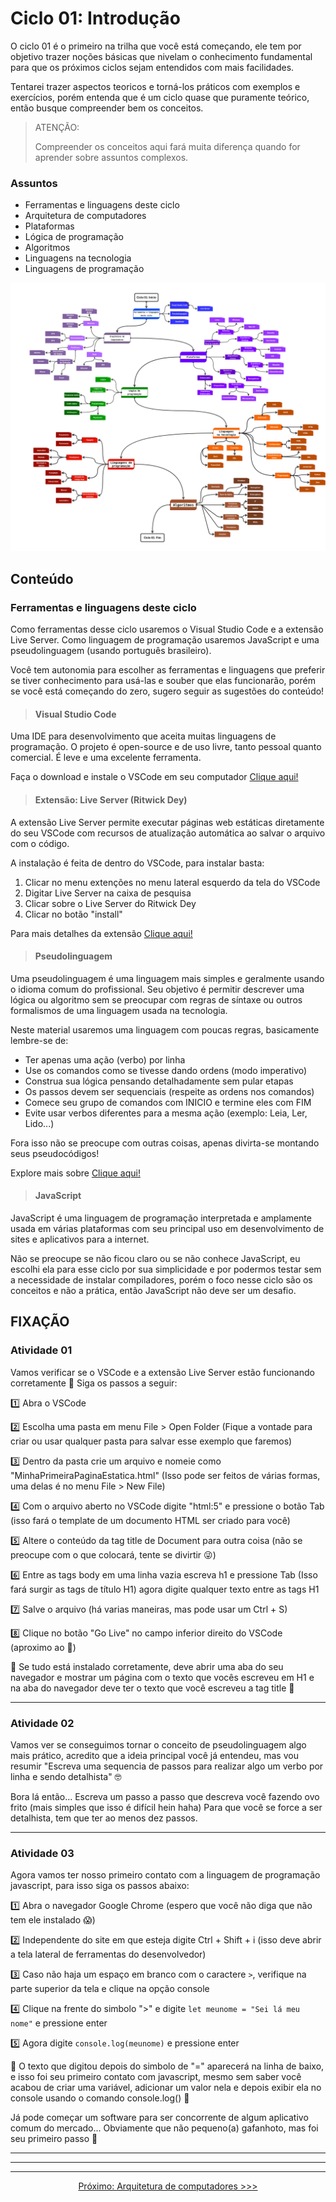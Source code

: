 # Ciclo 01: Introdução

O ciclo 01 é o primeiro na trilha que você está começando, ele tem por objetivo trazer noções básicas que nivelam o conhecimento fundamental para que os próximos ciclos sejam entendidos com mais facilidades.

Tentarei trazer aspectos teoricos e torná-los práticos com exemplos e exercícios, porém entenda que é um ciclo quase que puramente teórico, então busque compreender bem os conceitos.

> ATENÇÃO:
>
> Compreender os conceitos aqui fará muita diferença quando for aprender sobre assuntos complexos.

### Assuntos

- Ferramentas e linguagens deste ciclo
- Arquitetura de computadores
- Plataformas
- Lógica de programação
- Algoritmos
- Linguagens na tecnologia
- Linguagens de programação

![Roadmap que mostra como o estudo foi organizado nesse ciclo](./img/roadmap-ciclo-01.png)

## Conteúdo

### Ferramentas e linguagens deste ciclo

Como ferramentas desse ciclo usaremos o Visual Studio Code e a extensão Live Server. Como linguagem de programação usaremos JavaScript e uma pseudolinguagem (usando português brasileiro).

Você tem autonomia para escolher as ferramentas e linguagens que preferir se tiver conhecimento para usá-las e souber que elas funcionarão, porém se você está começando do zero, sugero seguir as sugestões do conteúdo! 

> #### Visual Studio Code

Uma IDE para desenvolvimento que aceita muitas linguagens de programação. O projeto é open-source e de uso livre, tanto pessoal quanto comercial. É leve e uma excelente ferramenta.

Faça o download e instale o VSCode em seu computador [Clique aqui!](https://code.visualstudio.com/)

> #### Extensão: Live Server (Ritwick Dey)

A extensão Live Server permite executar páginas web estáticas diretamente do seu VSCode com recursos de atualização automática ao salvar o arquivo com o código.

A instalação é feita de dentro do VSCode, para instalar basta:

1. Clicar no menu extenções no menu lateral esquerdo da tela do VSCode
2. Digitar Live Server na caixa de pesquisa
3. Clicar sobre o Live Server do Ritwick Dey
4. Clicar no botão "install"

Para mais detalhes da extensão [Clique aqui!](https://marketplace.visualstudio.com/items?itemName=ritwickdey.LiveServer)

> #### Pseudolinguagem

Uma pseudolinguagem é uma linguagem mais simples e geralmente usando o idioma comum do profissional. Seu objetivo é permitir descrever uma lógica ou algoritmo sem se preocupar com regras de síntaxe ou outros formalismos de uma linguagem usada na tecnologia.

Neste material usaremos uma linguagem com poucas regras, basicamente lembre-se de:

- Ter apenas uma ação (verbo) por linha
- Use os comandos como se tivesse dando ordens (modo imperativo)
- Construa sua lógica pensando detalhadamente sem pular etapas
- Os passos devem ser sequenciais (respeite as ordens nos comandos)
- Comece seu grupo de comandos com INICIO e termine eles com FIM
- Evite usar verbos diferentes para a mesma ação (exemplo: Leia, Ler, Lido...)

Fora isso não se preocupe com outras coisas, apenas divirta-se montando seus pseudocódigos!

Explore mais sobre [Clique aqui!](https://pt.wikipedia.org/wiki/Pseudoc%C3%B3digo)

> #### JavaScript

JavaScript é uma linguagem de programação interpretada e amplamente usada em várias plataformas com seu principal uso em desenvolvimento de sites e aplicativos para a internet.

Não se preocupe se não ficou claro ou se não conhece JavaScript, eu escolhi ela para esse ciclo por sua simplicidade e por podermos testar sem a necessidade de instalar compiladores, porém o foco nesse ciclo são os conceitos e não a prática, então JavaScript não deve ser um desafio.

## FIXAÇÃO

### Atividade 01

Vamos verificar se o VSCode e a extensão Live Server estão funcionando corretamente 👀 Siga os passos a seguir:

1️⃣ Abra o VSCode

2️⃣ Escolha uma pasta em menu File > Open Folder (Fique a vontade para criar ou usar qualquer pasta para salvar esse exemplo que faremos)

3️⃣ Dentro da pasta crie um arquivo e nomeie como "MinhaPrimeiraPaginaEstatica.html" (Isso pode ser feitos de várias formas, uma delas é no menu File > New File)

4️⃣ Com o arquivo aberto no VSCode digite "html:5" e pressione o botão Tab (isso fará o template de um documento HTML ser criado para você)

5️⃣ Altere o conteúdo da tag title de Document para outra coisa (não se preocupe com o que colocará, tente se divirtir 😜)

6️⃣ Entre as tags body em uma linha vazia escreva h1 e pressione Tab (Isso fará surgir as tags de título H1) agora digite qualquer texto entre as tags H1

7️⃣ Salve o arquivo (há varias maneiras, mas pode usar um Ctrl + S)

8️⃣ Clique no botão "Go Live" no campo inferior direito do VSCode (aproximo ao 🔔)

🏁 Se tudo está instalado corretamente, deve abrir uma aba do seu navegador e mostrar um página com o texto que vocês escreveu em H1 e na aba do navegador deve ter o texto que você escreveu a tag title 👏

---

### Atividade 02

Vamos ver se conseguimos tornar o conceito de pseudolinguagem algo mais prático, acredito que a ideia principal você já entendeu, mas vou resumir "Escreva uma sequencia de passos para realizar algo um verbo por linha e sendo detalhista" 🤓

Bora lá então... Escreva um passo a passo que descreva você fazendo ovo frito (mais simples que isso é difícil hein haha) Para que você se force a ser detalhista, tem que ter ao menos dez passos.

---

### Atividade 03

Agora vamos ter nosso primeiro contato com a linguagem de programação javascript, para isso siga os passos abaixo:

1️⃣ Abra o navegador Google Chrome (espero que você não diga que não tem ele instalado 😱)

2️⃣ Independente do site em que esteja digite Ctrl + Shift + i (isso deve abrir a tela lateral de ferramentas do desenvolvedor)

3️⃣ Caso não haja um espaço em branco com o caractere `>`, verifique na parte superior da tela e clique na opção console

4️⃣ Clique na frente do simbolo ">" e digite `let meunome = "Sei lá meu nome"` e pressione enter

5️⃣ Agora digite `console.log(meunome)` e pressione enter

🏁 O texto que digitou depois do simbolo de "=" aparecerá na linha de baixo, e isso foi seu primeiro contato com javascript, mesmo sem saber você acabou de criar uma variável, adicionar um valor nela e depois exibir ela no console usando o comando console.log() 👏

Já pode começar um software para ser concorrente de algum aplicativo comum do mercado... Obviamente que não pequeno(a) gafanhoto, mas foi seu primeiro passo 🥹


---
---
---

<div style="text-align: center;">
   
   [Próximo: Arquitetura de computadores >>>](./ciclo-01-002-Arquitetura-De-Computadores.md)

</div>